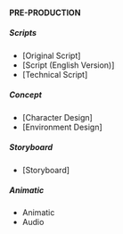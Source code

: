 
#### PRE-PRODUCTION

##### Scripts

* [Original Script]
* [Script (English Version)]
* [Technical Script]

##### Concept

* [Character Design]
* [Environment Design]

##### Storyboard

* [Storyboard]

##### Animatic

* Animatic 
* Audio
